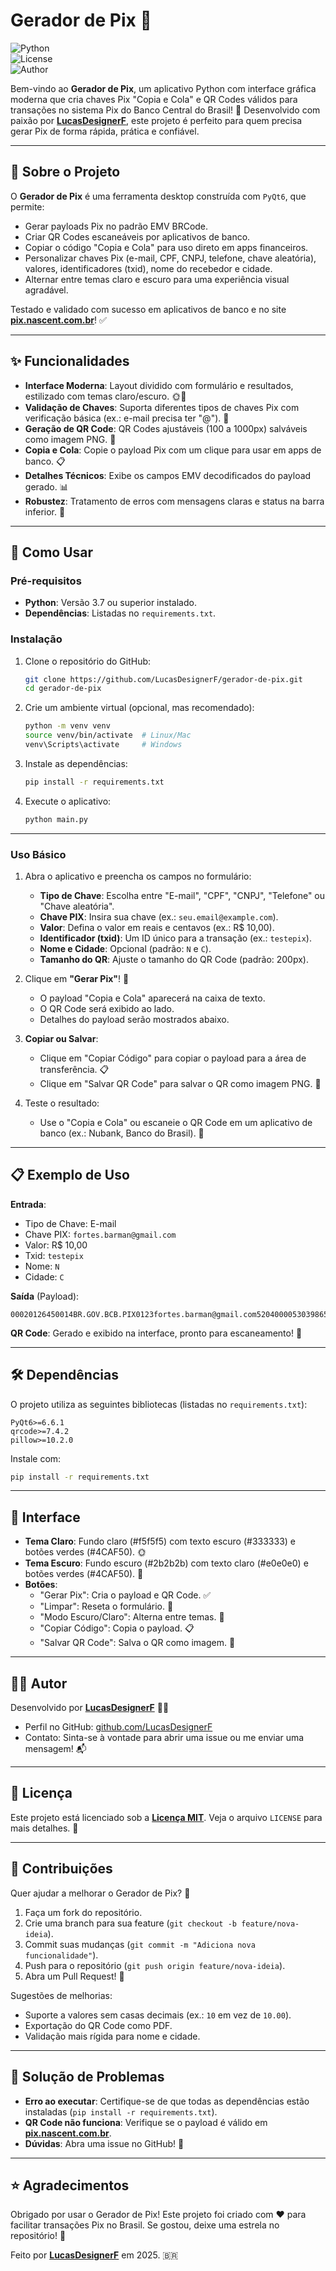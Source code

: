 # Gerador de Pix 🎉

![Python](https://img.shields.io/badge/Python-3.11+-blue.svg)  
![License](https://img.shields.io/badge/License-MIT-green.svg)  
![Author](https://img.shields.io/badge/Author-LucasDesignerF-orange.svg)

Bem-vindo ao **Gerador de Pix**, um aplicativo Python com interface gráfica moderna que cria chaves Pix "Copia e Cola" e QR Codes válidos para transações no sistema Pix do Banco Central do Brasil! 🚀 Desenvolvido com paixão por **[LucasDesignerF](https://github.com/LucasDesignerF)**, este projeto é perfeito para quem precisa gerar Pix de forma rápida, prática e confiável.

---

## 📜 Sobre o Projeto

O **Gerador de Pix** é uma ferramenta desktop construída com `PyQt6`, que permite:
- Gerar payloads Pix no padrão EMV BRCode.
- Criar QR Codes escaneáveis por aplicativos de banco.
- Copiar o código "Copia e Cola" para uso direto em apps financeiros.
- Personalizar chaves Pix (e-mail, CPF, CNPJ, telefone, chave aleatória), valores, identificadores (txid), nome do recebedor e cidade.
- Alternar entre temas claro e escuro para uma experiência visual agradável.

Testado e validado com sucesso em aplicativos de banco e no site **[pix.nascent.com.br](https://pix.nascent.com.br)**! ✅

---

## ✨ Funcionalidades

- **Interface Moderna**: Layout dividido com formulário e resultados, estilizado com temas claro/escuro. 🌞🌙
- **Validação de Chaves**: Suporta diferentes tipos de chaves Pix com verificação básica (ex.: e-mail precisa ter "@"). 🔑
- **Geração de QR Code**: QR Codes ajustáveis (100 a 1000px) salváveis como imagem PNG. 📸
- **Copia e Cola**: Copie o payload Pix com um clique para usar em apps de banco. 📋
- **Detalhes Técnicos**: Exibe os campos EMV decodificados do payload gerado. 📊
- **Robustez**: Tratamento de erros com mensagens claras e status na barra inferior. 🚨

---

## 🚀 Como Usar

### Pré-requisitos
- **Python**: Versão 3.7 ou superior instalado.
- **Dependências**: Listadas no `requirements.txt`.

### Instalação
1. Clone o repositório do GitHub:
   ```bash
   git clone https://github.com/LucasDesignerF/gerador-de-pix.git
   cd gerador-de-pix
   ```

2. Crie um ambiente virtual (opcional, mas recomendado):
   ```bash
   python -m venv venv
   source venv/bin/activate  # Linux/Mac
   venv\Scripts\activate     # Windows
   ```

3. Instale as dependências:
   ```bash
   pip install -r requirements.txt
   ```

4. Execute o aplicativo:
   ```bash
   python main.py
   ```

---

### Uso Básico
1. Abra o aplicativo e preencha os campos no formulário:
   - **Tipo de Chave**: Escolha entre "E-mail", "CPF", "CNPJ", "Telefone" ou "Chave aleatória".
   - **Chave PIX**: Insira sua chave (ex.: `seu.email@example.com`).
   - **Valor**: Defina o valor em reais e centavos (ex.: R$ 10,00).
   - **Identificador (txid)**: Um ID único para a transação (ex.: `testepix`).
   - **Nome e Cidade**: Opcional (padrão: `N` e `C`).
   - **Tamanho do QR**: Ajuste o tamanho do QR Code (padrão: 200px).

2. Clique em **"Gerar Pix"**! 🎉
   - O payload "Copia e Cola" aparecerá na caixa de texto.
   - O QR Code será exibido ao lado.
   - Detalhes do payload serão mostrados abaixo.

3. **Copiar ou Salvar**:
   - Clique em "Copiar Código" para copiar o payload para a área de transferência. 📋
   - Clique em "Salvar QR Code" para salvar o QR como imagem PNG. 💾

4. Teste o resultado:
   - Use o "Copia e Cola" ou escaneie o QR Code em um aplicativo de banco (ex.: Nubank, Banco do Brasil). 🏦

---

## 📋 Exemplo de Uso

**Entrada**:
- Tipo de Chave: E-mail
- Chave PIX: `fortes.barman@gmail.com`
- Valor: R$ 10,00
- Txid: `testepix`
- Nome: `N`
- Cidade: `C`

**Saída** (Payload):
```
00020126450014BR.GOV.BCB.PIX0123fortes.barman@gmail.com520400005303986540510.005802BR5901N6001C62120508testepix6304909F
```

**QR Code**: Gerado e exibido na interface, pronto para escaneamento! 📲

---

## 🛠️ Dependências

O projeto utiliza as seguintes bibliotecas (listadas no `requirements.txt`):
```plaintext
PyQt6>=6.6.1
qrcode>=7.4.2
pillow>=10.2.0
```

Instale com:
```bash
pip install -r requirements.txt
```

---

## 🎨 Interface

- **Tema Claro**: Fundo claro (#f5f5f5) com texto escuro (#333333) e botões verdes (#4CAF50). 🌞
- **Tema Escuro**: Fundo escuro (#2b2b2b) com texto claro (#e0e0e0) e botões verdes (#4CAF50). 🌙
- **Botões**:
  - "Gerar Pix": Cria o payload e QR Code. ✅
  - "Limpar": Reseta o formulário. 🧹
  - "Modo Escuro/Claro": Alterna entre temas. 🔄
  - "Copiar Código": Copia o payload. 📋
  - "Salvar QR Code": Salva o QR como imagem. 💾

---

## 🧑‍💻 Autor

Desenvolvido por **[LucasDesignerF](https://github.com/LucasDesignerF)** 👨‍💻  
- Perfil no GitHub: [github.com/LucasDesignerF](https://github.com/LucasDesignerF)  
- Contato: Sinta-se à vontade para abrir uma issue ou me enviar uma mensagem! 📬

---

## 📝 Licença

Este projeto está licenciado sob a **[Licença MIT](LICENSE)**. Veja o arquivo `LICENSE` para mais detalhes. 📜

---

## 🤝 Contribuições

Quer ajudar a melhorar o Gerador de Pix? 🌟
1. Faça um fork do repositório.
2. Crie uma branch para sua feature (`git checkout -b feature/nova-ideia`).
3. Commit suas mudanças (`git commit -m "Adiciona nova funcionalidade"`).
4. Push para o repositório (`git push origin feature/nova-ideia`).
5. Abra um Pull Request! 🚀

Sugestões de melhorias:
- Suporte a valores sem casas decimais (ex.: `10` em vez de `10.00`).
- Exportação do QR Code como PDF.
- Validação mais rígida para nome e cidade.

---

## 🚨 Solução de Problemas

- **Erro ao executar**: Certifique-se de que todas as dependências estão instaladas (`pip install -r requirements.txt`).
- **QR Code não funciona**: Verifique se o payload é válido em **[pix.nascent.com.br](https://pix.nascent.com.br)**.
- **Dúvidas**: Abra uma issue no GitHub! 📢

---

## ⭐ Agradecimentos

Obrigado por usar o Gerador de Pix! Este projeto foi criado com ❤️ para facilitar transações Pix no Brasil. Se gostou, deixe uma estrela no repositório! 🌟

Feito por **[LucasDesignerF](https://github.com/LucasDesignerF)** em 2025. 🇧🇷
